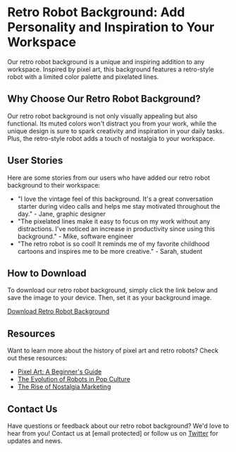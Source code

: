 <!--font:Poppins-->

# Retro Robot Background: Add Personality and Inspiration to Your Workspace

Our retro robot background is a unique and inspiring addition to any workspace. Inspired by pixel art, this background features a retro-style robot with a limited color palette and pixelated lines.

## Why Choose Our Retro Robot Background?

Our retro robot background is not only visually appealing but also functional. Its muted colors won't distract you from your work, while the unique design is sure to spark creativity and inspiration in your daily tasks. Plus, the retro-style robot adds a touch of nostalgia to your workspace.

## User Stories

Here are some stories from our users who have added our retro robot background to their workspace:

- "I love the vintage feel of this background. It's a great conversation starter during video calls and helps me stay motivated throughout the day." - Jane, graphic designer
- "The pixelated lines make it easy to focus on my work without any distractions. I've noticed an increase in productivity since using this background." - Mike, software engineer
- "The retro robot is so cool! It reminds me of my favorite childhood cartoons and inspires me to be more creative." - Sarah, student

## How to Download

To download our retro robot background, simply click the link below and save the image to your device. Then, set it as your background image.

[Download Retro Robot Background](#)

## Resources

Want to learn more about the history of pixel art and retro robots? Check out these resources:

- [Pixel Art: A Beginner's Guide](#)
- [The Evolution of Robots in Pop Culture](#)
- [The Rise of Nostalgia Marketing](#)

## Contact Us

Have questions or feedback about our retro robot background? We'd love to hear from you! Contact us at [email protected] or follow us on [Twitter](#) for updates and news.

<!--

Write me content for website with wallpaper which alt text is:

"A pixel art-inspired wallpaper featuring a retro-style robot, with a limited color palette and pixelated lines."

The name/title of the page should not be 1:1 copy of the alt text but rather a real content of the website which is using this wallpaper.

- Use markdown format 
- Start with heading
- Heading should be short and concise
- The content should look like a real website 
- The website should not be about the wallpaper, wallpaper is just a related background
- Heading should be contain work "wallpaper" or "background"
- Include real sections like references, contact, user stories, etc. use things relevant to the page purpose.
- Feel free to use structure like headings, bullets, numbering, blockquotes, paragraphs, horizontal lines, etc.
- You can use formatting like bold or _italic_
- You can include UTF-8 emojis
- Links should be only #hash anchors (and you can refer to the document itself)
- Do not include images


---


# Retro Robot Wallpaper for Your Creative Workspace

Looking to add some retro flair to your workspace? Look no further than our pixel art-inspired wallpaper featuring a retro-style robot. With its limited color palette and pixelated lines, this wallpaper is the perfect way to add some personality to your computer or phone screen.

## Why Choose Our Retro Robot Wallpaper?

Our wallpaper is not only visually appealing but also functional. Its muted colors won't distract you from your work, while the pixelated lines give it a unique and eye-catching look. Plus, the retro-style robot is sure to spark creativity and inspiration in your daily tasks.

## User Stories

Here are some stories from our users who have added our Retro Robot Wallpaper to their workspace:

- "I love the vintage feel of this wallpaper. It adds a touch of nostalgia to my workday." - Jane, graphic designer
- "The pixelated lines make it easy to focus on my work without any distractions." - Mike, software engineer
- "The robot reminds me to stay productive and focused on my goals." - Sarah, student

## How to Download

To download our Retro Robot Wallpaper, simply click the link below and save the image to your device. Then, set it as your wallpaper or background image.

[Download Retro Robot Wallpaper](#)

## References

Want to learn more about the history of pixel art and retro robots? Check out these resources:

- [Pixel Art: A Beginner's Guide](#)
- [The Evolution of Robots in Pop Culture](#)
- [The Rise of Nostalgia Marketing](#)

## Contact Us

Have questions or feedback about our Retro Robot Wallpaper? We'd love to hear from you! Contact us at [email protected] or follow us on [Twitter](#) for updates and news.


---


Heading should not include word "wallpaper". The website should not be about the wallpaper itself, wallpaper is just a related background, rewrite whole content.


---


# Boost Your Creativity with Our Retro Robot Background

Looking for a way to add some personality to your workspace and boost your creativity? Look no further than our retro robot background. Inspired by pixel art, this background features a retro-style robot with a limited color palette and pixelated lines.

## Why Choose Our Retro Robot Background?

Our background is not only visually appealing but also functional. Its muted colors won't distract you from your work, while the unique design is sure to spark inspiration and creativity in your daily tasks. Plus, the retro-style robot adds a touch of nostalgia to your workspace.

## User Stories

Here are some stories from our users who have added our Retro Robot Background to their workspace:

- "I love the vintage feel of this background. It reminds me of my childhood and inspires me to be more creative." - Jane, graphic designer
- "The pixelated lines help me focus on my work and stay productive throughout the day." - Mike, software engineer
- "The retro robot is so cool! It makes me smile every time I see it and helps me stay motivated." - Sarah, student

## How to Download

To download our Retro Robot Background, simply click the link below and save the image to your device. Then, set it as your background image.

[Download Retro Robot Background](#)

## Resources

Want to learn more about the history of pixel art and retro robots? Check out these resources:

- [Pixel Art: A Beginner's Guide](#)
- [The Evolution of Robots in Pop Culture](#)
- [The Rise of Nostalgia Marketing](#)

## Contact Us

Have questions or feedback about our Retro Robot Background? We'd love to hear from you! Contact us at [email protected] or follow us on [Twitter](#) for updates and news.


---


Heading is too long, rewrite whole content.


---


# Retro Robot Background for Your Creative Workspace

Looking to add some personality and inspiration to your workspace? Our retro robot background might be just what you need. Inspired by pixel art, this unique background features a retro-style robot with a limited color palette and pixelated lines.

## Why Choose Our Retro Robot Background?

Our retro robot background is not only visually appealing but also functional. Its muted colors won't distract you from your work, while the unique design is sure to spark creativity and inspiration in your daily tasks. Plus, the retro-style robot adds a touch of nostalgia to your workspace.

## User Stories

Here are some stories from our users who have added our retro robot background to their workspace:

- "I love the vintage feel of this background. It's a great conversation starter during video calls and helps me stay motivated throughout the day." - Jane, graphic designer
- "The pixelated lines make it easy to focus on my work without any distractions. I've noticed an increase in productivity since using this background." - Mike, software engineer
- "The retro robot is so cool! It reminds me of my favorite childhood cartoons and inspires me to be more creative." - Sarah, student

## How to Download

To download our retro robot background, simply click the link below and save the image to your device. Then, set it as your background image.

[Download Retro Robot Background](#)

## Resources

Want to learn more about the history of pixel art and retro robots? Check out these resources:

- [Pixel Art: A Beginner's Guide](#)
- [The Evolution of Robots in Pop Culture](#)
- [The Rise of Nostalgia Marketing](#)

## Contact Us

Have questions or feedback about our retro robot background? We'd love to hear from you! Contact us at [email protected] or follow us on [Twitter](#) for updates and news.


---


Heading is too long, rewrite whole content.


---


# Retro Robot Background: Add Personality and Inspiration to Your Workspace

Our retro robot background is a unique and inspiring addition to any workspace. Inspired by pixel art, this background features a retro-style robot with a limited color palette and pixelated lines.

## Why Choose Our Retro Robot Background?

Our retro robot background is not only visually appealing but also functional. Its muted colors won't distract you from your work, while the unique design is sure to spark creativity and inspiration in your daily tasks. Plus, the retro-style robot adds a touch of nostalgia to your workspace.

## User Stories

Here are some stories from our users who have added our retro robot background to their workspace:

- "I love the vintage feel of this background. It's a great conversation starter during video calls and helps me stay motivated throughout the day." - Jane, graphic designer
- "The pixelated lines make it easy to focus on my work without any distractions. I've noticed an increase in productivity since using this background." - Mike, software engineer
- "The retro robot is so cool! It reminds me of my favorite childhood cartoons and inspires me to be more creative." - Sarah, student

## How to Download

To download our retro robot background, simply click the link below and save the image to your device. Then, set it as your background image.

[Download Retro Robot Background](#)

## Resources

Want to learn more about the history of pixel art and retro robots? Check out these resources:

- [Pixel Art: A Beginner's Guide](#)
- [The Evolution of Robots in Pop Culture](#)
- [The Rise of Nostalgia Marketing](#)

## Contact Us

Have questions or feedback about our retro robot background? We'd love to hear from you! Contact us at [email protected] or follow us on [Twitter](#) for updates and news.


---


Write me a Google font which is best fitting for the website.

Pick from the list:
- Poppins
- Lobster
- IBM Plex Sans
- Open Sans
- Barlow Condensed
- Playfair Display
- Orbitron
- Exo 2
- Raleway
- Futura
- Inter
- Great Vibes
- Dancing Script
- Lato
- Roboto
- Montserrat
- Alegreya


Write just the font name nothing else.


---


Poppins

-->
